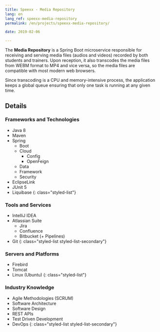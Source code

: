```yaml
---
title: Speexx - Media Repository
lang: en
lang_ref: speexx-media-repository
permalink: /en/projects/speexx-media-repository/

date: 2019-02-06

---
```


The __Media Repository__ is a Spring Boot microservice responsible for receiving and serving media files (audios and videos) recorded by both students and trainers. Upon reception, it also transcodes the media files from WEBM format to MP4 and vice versa, so the media files are compatible with most modern web browsers.

Since transcoding is a CPU and memory-intensive process, the application keeps a global queue ensuring that only one task is running at any given time.

## Details

### Frameworks and Technologies

- Java 8
- Maven
- Spring
    - Boot
    - Cloud
        - Config
        - OpenFeign
    - Data
    - Framework
    - Security
- EclipseLink
- JUnit 5
- Liquibase
{: class="styled-list"}

### Tools and Services 

- IntelliJ IDEA
- Atlassian Suite
    - Jira
    - Confluence
    - Bitbucket (+ Pipelines)
- Git
{: class="styled-list styled-list-secondary"}

### Servers and Platforms

- Firebird
- Tomcat
- Linux (Ubuntu)
{: class="styled-list"}

### Industry Knowledge

- Agile Methodologies (SCRUM)
- Software Architecture
- Software Design
- REST APIs
- Test Driven Development
- DevOps
{: class="styled-list styled-list-secondary"}